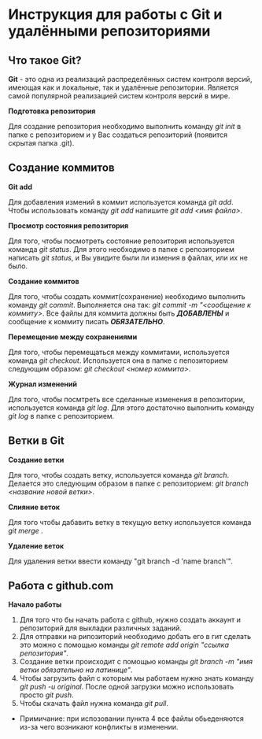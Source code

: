 # Инструкция для работы с Git и удалёнными репозиториями

## Что такое Git?

**Git** - это одна из реализаций распределённых систем контроля версий, имеющая как и локальные, так и удалённые репозитории. Является самой популярной реализацией систем контроля версий в мире.

**Подготовка репозитория**

Для создание репозитория необходимо выполнить команду *git init*  в папке с репозиторием и у Вас создаться репозиторий (появится скрытая папка .git).

## Создание коммитов

**Git add**

Для добавления измений в коммит используется команда *git add*. Чтобы использовать команду *git add* напишите *git add <имя файла>*.

**Просмотр состояния репозитория**

Для того, чтобы посмотреть состояние репозитория используется команда *git status*. Для этого необходимо в папке с репозиторием написать *git status*, и Вы увидите были ли измения в файлах, или их не было.

**Создание коммитов**

Для того, чтобы создать коммит(сохранение) необходимо выполнить команду *git commit*. Выполняется она так: *git commit -m "<сообщение к коммиту>*. Все файлы для коммита должны быть ***ДОБАВЛЕНЫ*** и сообщение к коммиту писать ***ОБЯЗАТЕЛЬНО***.

**Перемещение между сохранениями**

Для того, чтобы перемещаться между коммитами, используется команда *git checkout*. Используется она в папке с пепозиторием следующим образом: *git checkout <номер коммита>*.

**Журнал изменений**

Для того, чтобы посмтреть все сделанные изменения в репозитории, используется команда *git log*. Для этого достаточно выполнить команду *git log* в папке с репозиторием.

## Ветки в Git

**Создание ветки**

Для того, чтобы создать ветку, используется команда *git branch*. Делается это следующим образом в папке с репозиторием: *git branch <название новой ветки>*.

**Слияние веток**

Для того чтобы дабавить ветку в текущую ветку используется команда *git merge <name branch>*.

**Удаление веток**

Для удаления ветки ввести команду "git branch -d 'name branch'".

## Работа с github.com

**Начало работы**
 
1. Для того что бы начать работа с github,
 нужно создать аккаунт и репозиторий для выкладки различных заданий.
2. Для отправки на рипозиторий необходимо добать его в гит сделать это можно с помощью команды *git remote add origin "ссылка репозитория"*.  
3. Создание ветки происходит с помощью команды *git branch -m "имя ветки обязательно на латинице"*.
4. Чтобы загрузить файл с которым мы работаем нужно знать команду *git push -u original*. После одной загрузки можно использовать просто *git push*.
5. Чтобы скачать файл нужна команда *git pull*.
* Примичание: при испозовании пункта 4 все файлы обьеденяются из-за чего возникают конфликты в изменении.